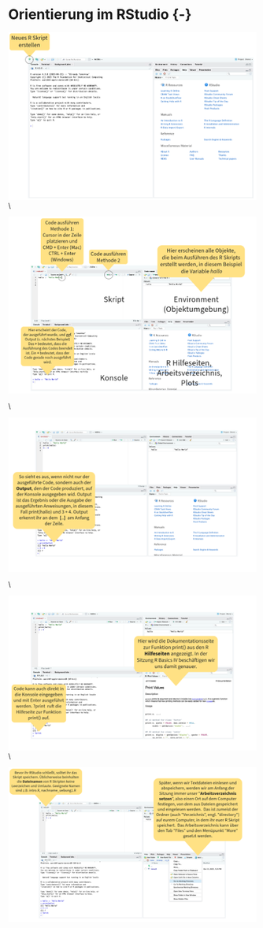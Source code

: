 # Orientierung im RStudio {-}

![](images/RStudio_skript.png)
\

![](images/RStudio_ueberblick.png)

\

![](images/RStudio_output.png)

\

![](images/RStudio_hilfeseiten_konsole.png)
\

![](images/RStudio_dateinamen_arbeitsverzeichnis.png)
